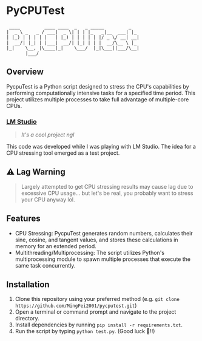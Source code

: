# PyCPUTest
```
 ____         ____ ____  _   _ _____         _
|  _ \ _   _ / ___|  _ \| | | |_   _|__  ___| |_
| |_) | | | | |   | |_) | | | | | |/ _ \/ __| __|
|  __/| |_| | |___|  __/| |_| | | |  __/\__ \ |_
|_|    \__, |\____|_|    \___/  |_|\___||___/\__|
       |___/
```

## Overview
PycpuTest is a Python script designed to stress the CPU's capabilities by performing computationally intensive tasks for a specified time period. This project utilizes multiple processes to take full advantage of multiple-core CPUs.

### [LM Studio](https://lmstudio.ai/)
> *It's a cool project ngl*

This code was developed while I was playing with LM Studio. The idea for a CPU stressing tool emerged as a test project.

## ⚠️ Lag Warning
> Largely attempted to get CPU stressing results may cause lag due to excessive CPU usage... but let's be real, you probably want to stress your CPU anyway lol.

## Features
- CPU Stressing: PycpuTest generates random numbers, calculates their sine, cosine, and tangent values, and stores these calculations in memory for an extended period.
- Multithreading/Multiprocessing: The script utilizes Python's multiprocessing module to spawn multiple processes that execute the same task concurrently.

## Installation
1. Clone this repository using your preferred method (e.g. `git clone https://github.com/MingFei2001/pycputest.git`)
2. Open a terminal or command prompt and navigate to the project directory.
3. Install dependencies by running `pip install -r requirements.txt`.
4. Run the script by typing `python test.py`. (Good luck 🤞!!)
